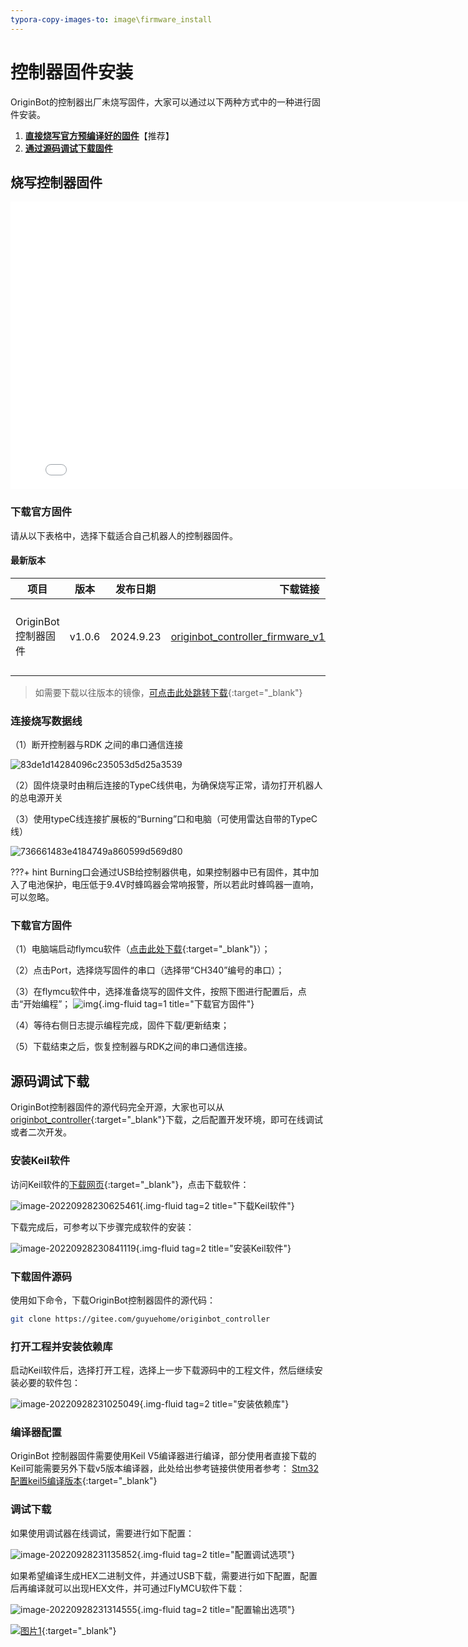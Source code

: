 ```yaml
---
typora-copy-images-to: image\firmware_install
---
```


# **控制器固件安装**

OriginBot的控制器出厂未烧写固件，大家可以通过以下两种方式中的一种进行固件安装。

1. [**直接烧写官方预编译好的固件**](#download_controller_firmware)【推荐】
2. [**通过源码调试下载固件**](#debug_controller_code)



## **<span id="download_controller_firmware">烧写控制器固件</span >**

<iframe
  src="//player.bilibili.com/player.html?aid=516658213&bvid=BV1eg411a7A9&cid=865911983&page=7"
  scrolling="no"
  border="0"
  width="800px"
  height="460px"
  frameborder="no"
  framespacing="0"
  allowfullscreen="true"
>
</iframe>

### **下载官方固件**

请从以下表格中，选择下载适合自己机器人的控制器固件。



#### 最新版本

| 项目                | 版本   | 发布日期  | 下载链接                                                     | 说明                                  |
| ------------------- | ------ | --------- | ------------------------------------------------------------ | ------------------------------------- |
| OriginBot控制器固件 | v1.0.6 | 2024.9.23 | [originbot_controller_firmware_v1.0.6](https://pan.baidu.com/s/1qMlekq84JQBM8OZC3pm0rA?pwd=gyh1){:target="_blank"} | OriginBot控制器固件，可以直接烧写使用 |

> 如需要下载以往版本的镜像，[可点击此处跳转下载](../material/open_source_link.md#sd){:target="_blank"}

### **连接烧写数据线**

（1）断开控制器与RDK 之间的串口通信连接

![83de1d14284096c235053d5d25a3539](../../assets/img/firmware_install/83de1d14284096c235053d5d25a3539.jpg)

（2）固件烧录时由稍后连接的TypeC线供电，为确保烧写正常，请勿打开机器人的总电源开关

（3）使用typeC线连接扩展板的“Burning”口和电脑（可使用雷达自带的TypeC线）

![736661483e4184749a860599d569d80](../../assets/img/firmware_install/736661483e4184749a860599d569d80.jpg)

???+ hint
    Burning口会通过USB给控制器供电，如果控制器中已有固件，其中加入了电池保护，电压低于9.4V时蜂鸣器会常响报警，所以若此时蜂鸣器一直响，可以忽略。



### **下载官方固件**

（1）电脑端启动flymcu软件（[点击此处下载](../material/common_software.md){:target="_blank"}）；

（2）点击Port，选择烧写固件的串口（选择带“CH340”编号的串口）；

（3）在flymcu软件中，选择准备烧写的固件文件，按照下图进行配置后，点击“开始编程”；
![img](../../assets/img/firmware_install/20220813215508.png){.img-fluid tag=1 title="下载官方固件"}

（4）等待右侧日志提示编程完成，固件下载/更新结束；

（5）下载结束之后，恢复控制器与RDK之间的串口通信连接。



## **<span id="debug_controller_code">源码调试下载</span >**

OriginBot控制器固件的源代码完全开源，大家也可以从[originbot_controller](https://gitee.com/guyuehome/originbot_controller){:target="_blank"}下载，之后配置开发环境，即可在线调试或者二次开发。

### **安装Keil软件**

访问Keil软件的[下载网页](https://www.keil.com/demo/eval/arm.htm){:target="_blank"}，点击下载软件：

![image-20220928230625461](../../assets/img/firmware_install/image-20220928230625461.png){.img-fluid tag=2 title="下载Keil软件"}



下载完成后，可参考以下步骤完成软件的安装：

![image-20220928230841119](../../assets/img/firmware_install/image-20220928230841119.png){.img-fluid tag=2 title="安装Keil软件"}

### **下载固件源码**

使用如下命令，下载OriginBot控制器固件的源代码：

```bash
git clone https://gitee.com/guyuehome/originbot_controller
```



### **打开工程并安装依赖库**

启动Keil软件后，选择打开工程，选择上一步下载源码中的工程文件，然后继续安装必要的软件包：

![image-20220928231025049](../../assets/img/firmware_install/image-20220928231025049.png){.img-fluid tag=2 title="安装依赖库"}


### **编译器配置**

OriginBot 控制器固件需要使用Keil V5编译器进行编译，部分使用者直接下载的Keil可能需要另外下载v5版本编译器，此处给出参考链接供使用者参考：
[Stm32配置keil5编译版本](https://j7h4nezmu0.feishu.cn/docx/UsbUdQdShoxhpLxFPTvceJsmnQb?from=from_copylink){:target="_blank"}


### **调试下载**

如果使用调试器在线调试，需要进行如下配置：

![image-20220928231135852](../../assets/img/firmware_install/image-20220928231135852.png){.img-fluid tag=2 title="配置调试选项"}



如果希望编译生成HEX二进制文件，并通过USB下载，需要进行如下配置，配置后再编译就可以出现HEX文件，并可通过FlyMCU软件下载：

![image-20220928231314555](../../assets/img/firmware_install/image-20220928231314555.png){.img-fluid tag=2 title="配置输出选项"}

[![图片1](../../assets/img/footer.png)](https://www.guyuehome.com/){:target="_blank"}

